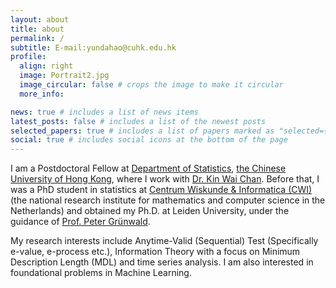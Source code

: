 ```yaml
---
layout: about
title: about
permalink: /
subtitle: E-mail:yundahao@cuhk.edu.hk
profile:
  align: right
  image: Portrait2.jpg
  image_circular: false # crops the image to make it circular
  more_info: 

news: true # includes a list of news items
latest_posts: false # includes a list of the newest posts
selected_papers: true # includes a list of papers marked as "selected={true}"
social: true # includes social icons at the bottom of the page
---
```


I am a Postdoctoral Fellow at [Department of Statistics](https://www.sta.cuhk.edu.hk/), [the Chinese University of Hong Kong](https://www.cuhk.edu.hk/english/index.html), where I work with [Dr. Kin Wai Chan](https://sites.google.com/site/kwchankeith/home). Before that, I was a PhD student in statistics at [Centrum Wiskunde & Informatica (CWI)](https://www.cwi.nl/en/) (the national research institute for mathematics and computer science in the Netherlands) and obtained my Ph.D. at Leiden University, under the guidance of [Prof. Peter Grünwald](https://safestatistics.com/).

My research interests include Anytime-Valid (Sequential) Test (Specifically e-value, e-process etc.), Information Theory with a focus on Minimum Description Length (MDL) and time series analysis. I am also interested in foundational problems in Machine Learning.




